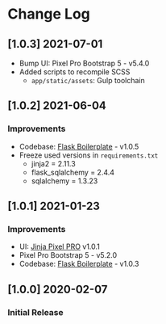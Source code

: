 # Change Log

## [1.0.3] 2021-07-01

- Bump UI: Pixel Pro Bootstrap 5 - v5.4.0
- Added scripts to recompile SCSS
    - `app/static/assets`: Gulp toolchain

## [1.0.2] 2021-06-04
### Improvements

- Codebase: [Flask Boilerplate](https://github.com/app-generator/boilerplate-code-flask/releases) - v1.0.5
- Freeze used versions in `requirements.txt`
    - jinja2 = 2.11.3
    - flask_sqlalchemy = 2.4.4
    - sqlalchemy = 1.3.23

## [1.0.1] 2021-01-23
### Improvements

- UI: [Jinja Pixel PRO](https://github.com/app-generator/jinja-pixel-pro/releases) v1.0.1 
- Pixel Pro Bootstrap 5 - v5.2.0
- Codebase: [Flask Boilerplate](https://github.com/app-generator/boilerplate-code-flask/releases) - v1.0.3

## [1.0.0] 2020-02-07
### Initial Release
